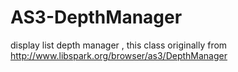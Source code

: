 AS3-DepthManager
================

display list depth manager  , this class originally from http://www.libspark.org/browser/as3/DepthManager
